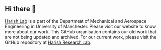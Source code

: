 ## Hi there 👋

<!--

**Here are some ideas to get you started:**

🙋‍♀️ A short introduction - what is your organization all about?
🌈 Contribution guidelines - how can the community get involved?
👩‍💻 Useful resources - where can the community find your docs? Is there anything else the community should know?
🍿 Fun facts - what does your team eat for breakfast?
🧙 Remember, you can do mighty things with the power of [Markdown](https://docs.github.com/github/writing-on-github/getting-started-with-writing-and-formatting-on-github/basic-writing-and-formatting-syntax)
-->

[Harish Lab](https://www.harishlab.com) is a part of the Department of Mechanical and Aerospace Engineering in University of Manchester. Please visit our website to know more about our work. This GitHub organisation contains our old work that are not being updated and archived. For our current work, please visit the GitHub repository at [Harish Research Lab](https://github.com/Harish-Research-Lab).
